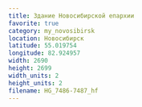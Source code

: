 ```yaml
---
title: Здание Новосибирской епархии
favorite: true
category: my_novosibirsk
location: Новосибирск
latitude: 55.019754
longitude: 82.924957
width: 2690
height: 2699
width_units: 2
height_units: 2
filename: HG_7486-7487_hf
---
```

